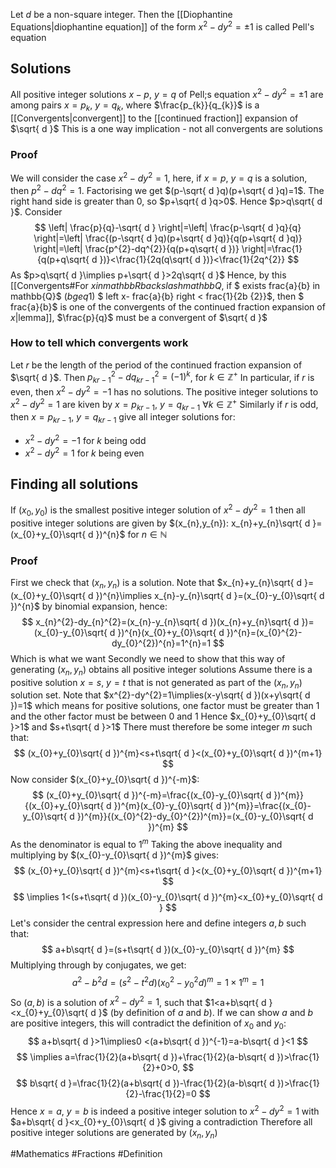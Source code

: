 Let $d$ be a non-square integer. Then the [[Diophantine Equations|diophantine equation]] of the form $x^{2}-dy^{2}=\pm 1$ is called Pell's equation
## Solutions
All positive integer solutions $x-p$, $y=q$ of Pell;s equation $x^{2}-dy^{2}=\pm 1$ are among pairs $x=p_{k}$, $y=q_{k}$, where $\frac{p_{k}}{q_{k}}$ is a [[Convergents|convergent]] to the [[continued fraction]] expansion of $\sqrt{ d }$ 
This is a one way implication - not all convergents are solutions
### Proof
We will consider the case $x^{2}-dy^{2}=1$, here, if $x=p$, $y=q$ is a solution, then $p^{2}-dq^{2}=1$. Factorising we get $(p-\sqrt{ d }q)(p+\sqrt{ d }q)=1$. The right hand side is greater than 0, so $p+\sqrt{ d }q>0$. Hence $p>q\sqrt{ d }$. Consider
$$
\left| \frac{p}{q}-\sqrt{ d } \right|=\left| \frac{p-\sqrt{ d }q}{q} \right|=\left| \frac{(p-\sqrt{ d }q)(p+\sqrt{ d }q)}{q(p+\sqrt{ d }q)} \right|=\left| \frac{p^{2}-dq^{2}}{q(p+q\sqrt{ d })} \right|=\frac{1}{q(p+q\sqrt{ d })}<\frac{1}{2q(q\sqrt{ d })}<\frac{1}{2q^{2}}
$$
As $p>q\sqrt{ d }\implies p+\sqrt{ d }>2q\sqrt{ d }$
Hence, by this [[Convergents#For $x in mathbb{R} backslash mathbb{Q}$, if $ exists frac{a}{b} in mathbb{Q}$ ($b geq 1$) $ left x- frac{a}{b} right < frac{1}{2b {2}}$, then $ frac{a}{b}$ is one of the convergents of the continued fraction expansion of $x$|lemma]], $\frac{p}{q}$ must be a convergent of $\sqrt{ d }$
### How to tell which convergents work
Let $r$ be the length of the period of the continued fraction expansion of $\sqrt{ d }$. Then $p_{kr-1}^{2}-dq_{kr-1}^{2}=(-1)^{k}$, for $k \in\mathbb{Z}^+$
In particular, if $r$ is even, then $x^{2}-dy^{2}=-1$ has no solutions.
The positive integer solutions to $x^{2}-dy^{2}=1$ are kiven by $x=p_{kr-1}$, $y=q_{kr-1}$ $\forall k \in\mathbb{Z}^+$
Similarly if $r$ is odd, then $x=p_{kr-1}$, $y=q_{kr-1}$ give all integer solutions for:
- $x^{2}-dy^{2}=-1$ for $k$ being odd
- $x^{2}-dy^{2}=1$ for $k$ being even
## Finding all solutions
If $(x_{0},y_{0})$ is the smallest positive integer solution of $x^{2}-dy^{2}=1$ then all positive integer solutions are given by $(x_{n},y_{n}): x_{n}+y_{n}\sqrt{ d }=(x_{0}+y_{0}\sqrt{ d })^{n}$ for $n \in\mathbb{N}$ 
### Proof
First we check that $(x_{n},y_{n})$ is a solution. Note that $x_{n}+y_{n}\sqrt{ d }=(x_{0}+y_{0}\sqrt{ d })^{n}\implies x_{n}-y_{n}\sqrt{ d }=(x_{0}-y_{0}\sqrt{ d })^{n}$ by binomial expansion, hence:
$$
x_{n}^{2}-dy_{n}^{2}=(x_{n}-y_{n}\sqrt{ d })(x_{n}+y_{n}\sqrt{ d })=(x_{0}-y_{0}\sqrt{ d })^{n}(x_{0}+y_{0}\sqrt{ d })^{n}=(x_{0}^{2}-dy_{0}^{2})^{n}=1^{n}=1
$$
Which is what we want
Secondly we need to show that this way of generating $(x_{n},y_{n})$ obtains all positive integer solutions
Assume there is a positive solution $x=s$, $y=t$ that is not generated as part of the $(x_{n},y_{n})$ solution set. Note that $x^{2}-dy^{2}=1\implies(x-y\sqrt{ d })(x+y\sqrt{ d })=1$ which means for positive solutions, one factor must be greater than 1 and the other factor must be between 0 and 1
Hence $x_{0}+y_{0}\sqrt{ d }>1$ and $s+t\sqrt{ d }>1$
There must therefore be some integer $m$ such that:
$$
(x_{0}+y_{0}\sqrt{ d })^{m}<s+t\sqrt{ d }<(x_{0}+y_{0}\sqrt{ d })^{m+1}
$$
Now consider $(x_{0}+y_{0}\sqrt{ d })^{-m}$:
$$
(x_{0}+y_{0}\sqrt{ d })^{-m}=\frac{(x_{0}-y_{0}\sqrt{ d })^{m}}{(x_{0}+y_{0}\sqrt{ d })^{m}(x_{0}-y_{0}\sqrt{ d })^{m}}=\frac{(x_{0}-y_{0}\sqrt{ d })^{m}}{(x_{0}^{2}-dy_{0}^{2})^{m}}=(x_{0}-y_{0}\sqrt{ d })^{m}
$$
As the denominator is equal to $1^{m}$
Taking the above inequality and multiplying by $(x_{0}-y_{0}\sqrt{ d })^{m}$ gives:
$$
(x_{0}+y_{0}\sqrt{ d })^{m}<s+t\sqrt{ d }<(x_{0}+y_{0}\sqrt{ d })^{m+1}
$$
$$
\implies 1<(s+t\sqrt{ d })(x_{0}-y_{0}\sqrt{ d })^{m}<x_{0}+y_{0}\sqrt{ d }
$$
Let's consider the central expression here and define integers $a,b$ such that:
$$
a+b\sqrt{ d }=(s+t\sqrt{ d })(x_{0}-y_{0}\sqrt{ d })^{m}
$$
Multiplying through by conjugates, we get:
$$
a^{2}-b^{2}d=(s^{2}-t^{2}d)(x_{0}^{2}-y_{0}^{2}d)^{m}=1\times 1^{m}=1
$$
So $(a,b)$ is a solution of $x^{2}-dy^{2}=1$, such that $1<a+b\sqrt{ d }<x_{0}+y_{0}\sqrt{ d }$ (by definition of $a$ and $b$). If we can show $a$ and $b$ are positive integers, this will contradict the definition of $x_{0}$ and $y_{0}$:
$$
a+b\sqrt{ d }>1\implies0 <(a+b\sqrt{ d })^{-1}=a-b\sqrt{ d }<1
$$
$$
\implies a=\frac{1}{2}(a+b\sqrt{ d })+\frac{1}{2}(a-b\sqrt{ d })>\frac{1}{2}+0>0,
$$
$$
b\sqrt{ d }=\frac{1}{2}(a+b\sqrt{ d })-\frac{1}{2}(a-b\sqrt{ d })>\frac{1}{2}-\frac{1}{2}=0
$$
Hence $x=a$, $y=b$ is indeed a positive integer solution to $x^{2}-dy^{2}=1$ with $a+b\sqrt{ d }<x_{0}+y_{0}\sqrt{ d }$ giving a contradiction
Therefore all positive integer solutions are generated by $(x_{n},y_{n})$

#Mathematics #Fractions #Definition